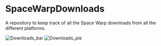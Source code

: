 # SpaceWarpDownloads
A repository to keep track of all the Space Warp downloads from all the different platforms.

![Downloads_bar](https://vortan.dev/spacewarp-statistics/bar_chart.png)
![Downloads_pie](https://vortan.dev/spacewarp/statistic/out/pie_chart.png?badge_style=plastic)
